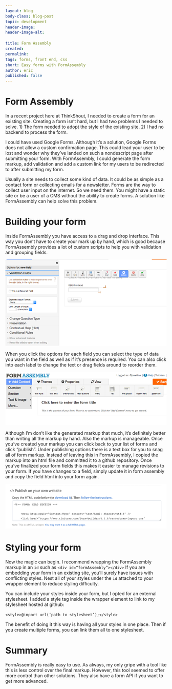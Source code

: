 ```yaml
---
layout: blog
body-class: blog-post
topic: development
header-image:
header-image-alt:

title: Form Assembly
created:
permalink: 
tags: forms, front end, css
short: Easy forms with FormAssembly
author: eric
published: false
---
```


# Form Assembly

In a recent project here at ThinkShout, I needed to create a form for an existing site. Creating a form isn’t hard, but I had two problems I needed to solve. 1) The form needed to adopt the style of the existing site. 2) I had no backend to process the form.

I could have used Google Forms. Although it’s a solution, Google Forms does not allow a custom confirmation page. This could lead your user to be lost and wonder why they’ve landed on such a nondescript page after submitting your form. With FormAssembly, I could generate the form markup, add validation and add a custom link for my users to be redirected to after submitting my form.

Usually a site needs to collect some kind of data. It could be as simple as a contact form or collecting emails for a newsletter.  Forms are the way to collect user input on the internet. So we need them. You might have a static site or be a user of a CMS without the ability to create forms. A solution like FormAssembly can help solve this problem.

# Building your form
Inside FormAssembly you have access to a drag and drop interface. This way you don’t have to create your mark up by hand, which is good because FormAssembly provides a lot of custom scripts to help you with validation and grouping fields. 

![Form assembly validation](/assets/images/blog/formassembly-validation.png)

When you click the options for each field you can select the type of data you want in the field as well as if it’s presence is required. You can also click into each label to change the text or drag fields around to reorder them. 

![Form assembly add fields](/assets/images/blog/formassembly-add-fields.png)

Although I’m don’t like the generated markup that much, it’s definitely better than writing all the markup by hand. Also the markup is manageable. Once you’ve created your markup you can click back to your list of forms and click “publish”. Under publishing options there is a text box for you to snag all of form markup. Instead of leaving this in FormAssembly, I copied the markup into an html file and committed it to a github repository. Once you’ve finalized your form fields this makes it easier to manage revisions to your form. If you have changes to a field, simply update it in form assembly and copy the field html into your form again.

![Form assembly publishing](/assets/images/blog/formassembly-publishing.png)

# Styling your form
Now the magic can begin. I recommend wrapping the FormAssembly markup in an `id` such as `<div id=“formAssembly”></div>` If you are embedding your form in an existing site, you’ll surely have issues with conflicting styles. Nest all of your styles under the `id` attached to your wrapper element to reduce styling difficulty.  

You can include your styles inside your form, but I opted for an external stylesheet.  I added a style tag inside the wrapper element to link to my stylesheet hosted at github:

`<style>@import url(‘path to stylesheet’);</style>`

The benefit of doing it this way is having all your styles in one place. Then if you create multiple forms, you can link them all to one stylesheet.

# Summary
FormAssembly is really easy to use. As always, my only gripe with a tool like this is less control over the final markup. However, this tool seemed to offer more control than other solutions. They also have a form API if you want to get more advanced. 



